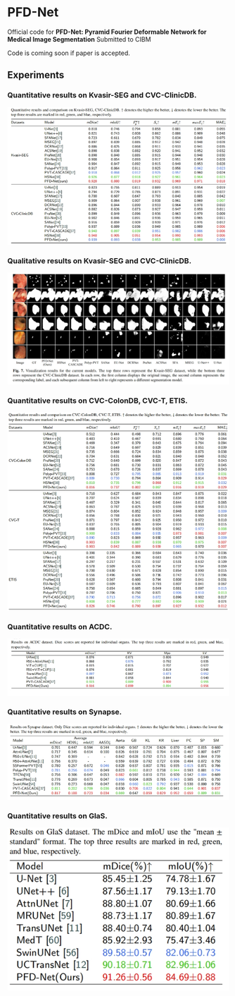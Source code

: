 # PFD-Net
Official code for **PFD-Net: Pyramid Fourier Deformable Network for Medical Image Segmentation** Submitted to CIBM

Code is coming soon if paper is accepted.

## Experiments
### Quantitative results on Kvasir-SEG and CVC-ClinicDB.
![img](https://github.com/ChaorongYang/PFD-Net/blob/main/Results/Fig1.png)
### Qualitative results on Kvasir-SEG and CVC-ClinicDB.
![img](https://github.com/ChaorongYang/PFD-Net/blob/main/Results/Fig6.png)
### Quantitative results on CVC-ColonDB, CVC-T, ETIS.
![img](https://github.com/ChaorongYang/PFD-Net/blob/main/Results/Fig2.png)
### Quantitative results on ACDC.
![img](https://github.com/ChaorongYang/PFD-Net/blob/main/Results/Fig3.png)
### Quantitative results on Synapse.
![img](https://github.com/ChaorongYang/PFD-Net/blob/main/Results/Fig4.png)
### Quantitative results on GlaS.
![img](https://github.com/ChaorongYang/PFD-Net/blob/main/Results/Fig5.png)
